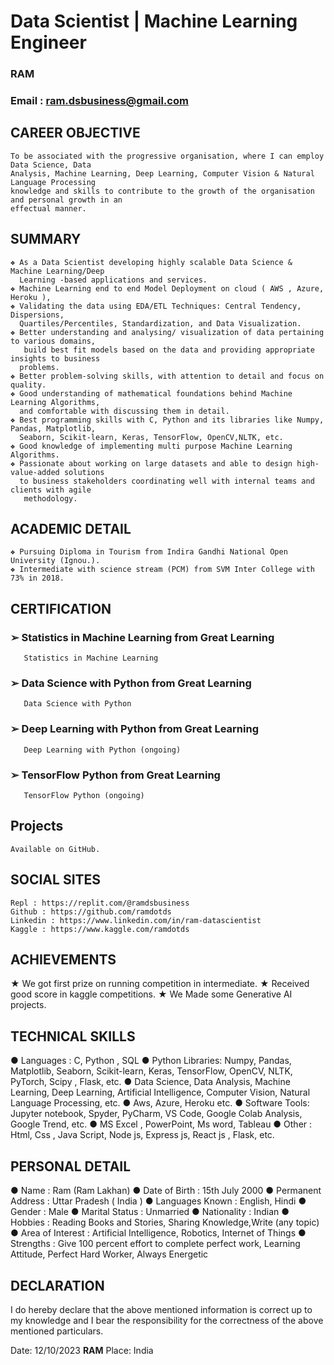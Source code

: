 # **Data Scientist | Machine Learning Engineer**
### **RAM**
### **Email** : ram.dsbusiness@gmail.com

## **CAREER OBJECTIVE**
    To be associated with the progressive organisation, where I can employ Data Science, Data
    Analysis, Machine Learning, Deep Learning, Computer Vision & Natural Language Processing
    knowledge and skills to contribute to the growth of the organisation and personal growth in an
    effectual manner.
    
## **SUMMARY**
    ❖ As a Data Scientist developing highly scalable Data Science & Machine Learning/Deep
      Learning -based applications and services.
    ❖ Machine Learning end to end Model Deployment on cloud ( AWS , Azure, Heroku ),
    ❖ Validating the data using EDA/ETL Techniques: Central Tendency, Dispersions,
      Quartiles/Percentiles, Standardization, and Data Visualization.
    ❖ Better understanding and analysing/ visualization of data pertaining to various domains,
       build best fit models based on the data and providing appropriate insights to business
      problems.
    ❖ Better problem-solving skills, with attention to detail and focus on quality.
    ❖ Good understanding of mathematical foundations behind Machine Learning Algorithms,
      and comfortable with discussing them in detail.
    ❖ Best programming skills with C, Python and its libraries like Numpy, Pandas, Matplotlib,
      Seaborn, Scikit-learn, Keras, TensorFlow, OpenCV,NLTK, etc.
    ❖ Good knowledge of implementing multi purpose Machine Learning Algorithms.
    ❖ Passionate about working on large datasets and able to design high-value-added solutions
      to business stakeholders coordinating well with internal teams and clients with agile
       methodology.
       
## **ACADEMIC DETAIL**
    ❖ Pursuing Diploma in Tourism from Indira Gandhi National Open University (Ignou.).
    ❖ Intermediate with science stream (PCM) from SVM Inter College with 73% in 2018.
    
## **CERTIFICATION**
### ➢ Statistics in Machine Learning from Great Learning
       Statistics in Machine Learning
### ➢ Data Science with Python from Great Learning
       Data Science with Python
### ➢ Deep Learning with Python from Great Learning
       Deep Learning with Python (ongoing)
### ➢ TensorFlow Python from Great Learning
       TensorFlow Python (ongoing)
       
## **Projects**
    Available on GitHub.
    
## **SOCIAL SITES**
    Repl : https://replit.com/@ramdsbusiness
    Github : https://github.com/ramdotds
    Linkedin : https://www.linkedin.com/in/ram-datascientist
    Kaggle : https://www.kaggle.com/ramdotds
    
## **ACHIEVEMENTS**
  ★ We got first prize on running competition in intermediate.
  ★ Received good score in kaggle competitions.
  ★ We Made some Generative AI projects.
  
## **TECHNICAL SKILLS**
  ● Languages : C, Python , SQL
  ● Python Libraries: Numpy, Pandas, Matplotlib, Seaborn, Scikit-learn, Keras, TensorFlow,
    OpenCV, NLTK, PyTorch, Scipy , Flask, etc.
  ● Data Science, Data Analysis, Machine Learning, Deep Learning, Artificial Intelligence, Computer
    Vision, Natural Language Processing, etc.
  ● Aws, Azure, Heroku etc.
  ● Software Tools: Jupyter notebook, Spyder, PyCharm, VS Code, Google Colab Analysis, Google
    Trend, etc.
  ● MS Excel , PowerPoint, Ms word, Tableau
  ● Other : Html, Css , Java Script, Node js, Express js, React js , Flask, etc.
  
## **PERSONAL DETAIL**
  ● Name                                  : Ram (Ram Lakhan)
  ● Date of Birth                             : 15th July 2000
  ● Permanent Address                      : Uttar Pradesh ( India )
  ● Languages Known                        : English, Hindi
  ● Gender                                 : Male
  ● Marital Status                         : Unmarried
  ● Nationality                            : Indian
  ● Hobbies                                : Reading Books and Stories, Sharing Knowledge,Write (any topic)
  ● Area of Interest                       : Artificial Intelligence, Robotics, Internet of Things
  ● Strengths                              : Give 100 percent effort to complete perfect work, Learning
                                           Attitude, Perfect Hard Worker, Always Energetic
## **DECLARATION**
I do hereby declare that the above mentioned information is correct up to my knowledge and I
bear the responsibility for the correctness of the above mentioned particulars.

Date: 12/10/2023                                                       **RAM**
Place: India
